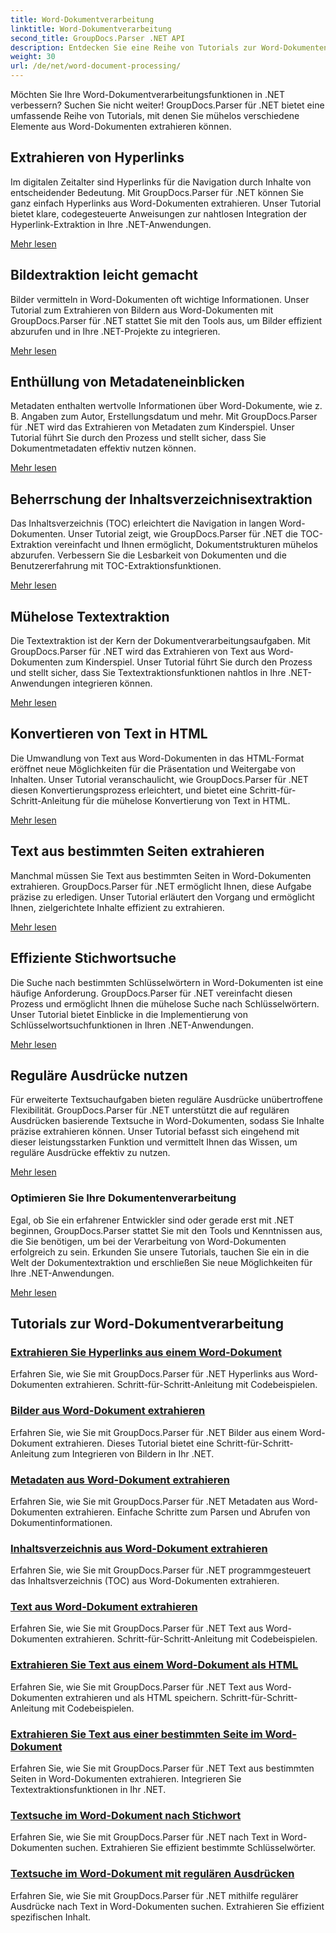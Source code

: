 ```yaml
---
title: Word-Dokumentverarbeitung
linktitle: Word-Dokumentverarbeitung
second_title: GroupDocs.Parser .NET API
description: Entdecken Sie eine Reihe von Tutorials zur Word-Dokumentenverarbeitung mit GroupDocs.Parser für .NET. Extrahieren Sie Hyperlinks, Bilder, Metadaten und mehr.
weight: 30
url: /de/net/word-document-processing/
---
```

Möchten Sie Ihre Word-Dokumentverarbeitungsfunktionen in .NET verbessern? Suchen Sie nicht weiter! GroupDocs.Parser für .NET bietet eine umfassende Reihe von Tutorials, mit denen Sie mühelos verschiedene Elemente aus Word-Dokumenten extrahieren können.

## Extrahieren von Hyperlinks
Im digitalen Zeitalter sind Hyperlinks für die Navigation durch Inhalte von entscheidender Bedeutung. Mit GroupDocs.Parser für .NET können Sie ganz einfach Hyperlinks aus Word-Dokumenten extrahieren. Unser Tutorial bietet klare, codegesteuerte Anweisungen zur nahtlosen Integration der Hyperlink-Extraktion in Ihre .NET-Anwendungen.

[Mehr lesen](./extract-hyperlinks-from-word-document/)

## Bildextraktion leicht gemacht
Bilder vermitteln in Word-Dokumenten oft wichtige Informationen. Unser Tutorial zum Extrahieren von Bildern aus Word-Dokumenten mit GroupDocs.Parser für .NET stattet Sie mit den Tools aus, um Bilder effizient abzurufen und in Ihre .NET-Projekte zu integrieren.

[Mehr lesen](./extract-images-from-word-document/)

## Enthüllung von Metadateneinblicken
Metadaten enthalten wertvolle Informationen über Word-Dokumente, wie z. B. Angaben zum Autor, Erstellungsdatum und mehr. Mit GroupDocs.Parser für .NET wird das Extrahieren von Metadaten zum Kinderspiel. Unser Tutorial führt Sie durch den Prozess und stellt sicher, dass Sie Dokumentmetadaten effektiv nutzen können.

[Mehr lesen](./extract-metadata-from-word-document/)

## Beherrschung der Inhaltsverzeichnisextraktion
Das Inhaltsverzeichnis (TOC) erleichtert die Navigation in langen Word-Dokumenten. Unser Tutorial zeigt, wie GroupDocs.Parser für .NET die TOC-Extraktion vereinfacht und Ihnen ermöglicht, Dokumentstrukturen mühelos abzurufen. Verbessern Sie die Lesbarkeit von Dokumenten und die Benutzererfahrung mit TOC-Extraktionsfunktionen.

[Mehr lesen](./extract-table-of-contents-from-word-document/)

## Mühelose Textextraktion
Die Textextraktion ist der Kern der Dokumentverarbeitungsaufgaben. Mit GroupDocs.Parser für .NET wird das Extrahieren von Text aus Word-Dokumenten zum Kinderspiel. Unser Tutorial führt Sie durch den Prozess und stellt sicher, dass Sie Textextraktionsfunktionen nahtlos in Ihre .NET-Anwendungen integrieren können.

[Mehr lesen](./extract-text-from-word-document/)

## Konvertieren von Text in HTML
Die Umwandlung von Text aus Word-Dokumenten in das HTML-Format eröffnet neue Möglichkeiten für die Präsentation und Weitergabe von Inhalten. Unser Tutorial veranschaulicht, wie GroupDocs.Parser für .NET diesen Konvertierungsprozess erleichtert, und bietet eine Schritt-für-Schritt-Anleitung für die mühelose Konvertierung von Text in HTML.

[Mehr lesen](./extract-text-from-word-document-as-html/)

## Text aus bestimmten Seiten extrahieren
Manchmal müssen Sie Text aus bestimmten Seiten in Word-Dokumenten extrahieren. GroupDocs.Parser für .NET ermöglicht Ihnen, diese Aufgabe präzise zu erledigen. Unser Tutorial erläutert den Vorgang und ermöglicht Ihnen, zielgerichtete Inhalte effizient zu extrahieren.

[Mehr lesen](./extract-text-from-specific-page-in-word-document/)

## Effiziente Stichwortsuche
Die Suche nach bestimmten Schlüsselwörtern in Word-Dokumenten ist eine häufige Anforderung. GroupDocs.Parser für .NET vereinfacht diesen Prozess und ermöglicht Ihnen die mühelose Suche nach Schlüsselwörtern. Unser Tutorial bietet Einblicke in die Implementierung von Schlüsselwortsuchfunktionen in Ihren .NET-Anwendungen.

[Mehr lesen](./search-text-in-word-document-by-keyword/)

## Reguläre Ausdrücke nutzen
Für erweiterte Textsuchaufgaben bieten reguläre Ausdrücke unübertroffene Flexibilität. GroupDocs.Parser für .NET unterstützt die auf regulären Ausdrücken basierende Textsuche in Word-Dokumenten, sodass Sie Inhalte präzise extrahieren können. Unser Tutorial befasst sich eingehend mit dieser leistungsstarken Funktion und vermittelt Ihnen das Wissen, um reguläre Ausdrücke effektiv zu nutzen.

[Mehr lesen](./search-text-in-word-document-by-regular-expression/)

### Optimieren Sie Ihre Dokumentenverarbeitung

Egal, ob Sie ein erfahrener Entwickler sind oder gerade erst mit .NET beginnen, GroupDocs.Parser stattet Sie mit den Tools und Kenntnissen aus, die Sie benötigen, um bei der Verarbeitung von Word-Dokumenten erfolgreich zu sein. Erkunden Sie unsere Tutorials, tauchen Sie ein in die Welt der Dokumentextraktion und erschließen Sie neue Möglichkeiten für Ihre .NET-Anwendungen.

[Mehr lesen](./extract-hyperlinks-from-word-document/)

## Tutorials zur Word-Dokumentverarbeitung
### [Extrahieren Sie Hyperlinks aus einem Word-Dokument](./extract-hyperlinks-from-word-document/)
Erfahren Sie, wie Sie mit GroupDocs.Parser für .NET Hyperlinks aus Word-Dokumenten extrahieren. Schritt-für-Schritt-Anleitung mit Codebeispielen.
### [Bilder aus Word-Dokument extrahieren](./extract-images-from-word-document/)
Erfahren Sie, wie Sie mit GroupDocs.Parser für .NET Bilder aus einem Word-Dokument extrahieren. Dieses Tutorial bietet eine Schritt-für-Schritt-Anleitung zum Integrieren von Bildern in Ihr .NET.
### [Metadaten aus Word-Dokument extrahieren](./extract-metadata-from-word-document/)
Erfahren Sie, wie Sie mit GroupDocs.Parser für .NET Metadaten aus Word-Dokumenten extrahieren. Einfache Schritte zum Parsen und Abrufen von Dokumentinformationen.
### [Inhaltsverzeichnis aus Word-Dokument extrahieren](./extract-table-of-contents-from-word-document/)
Erfahren Sie, wie Sie mit GroupDocs.Parser für .NET programmgesteuert das Inhaltsverzeichnis (TOC) aus Word-Dokumenten extrahieren.
### [Text aus Word-Dokument extrahieren](./extract-text-from-word-document/)
Erfahren Sie, wie Sie mit GroupDocs.Parser für .NET Text aus Word-Dokumenten extrahieren. Schritt-für-Schritt-Anleitung mit Codebeispielen.
### [Extrahieren Sie Text aus einem Word-Dokument als HTML](./extract-text-from-word-document-as-html/)
Erfahren Sie, wie Sie mit GroupDocs.Parser für .NET Text aus Word-Dokumenten extrahieren und als HTML speichern. Schritt-für-Schritt-Anleitung mit Codebeispielen.
### [Extrahieren Sie Text aus einer bestimmten Seite im Word-Dokument](./extract-text-from-specific-page-in-word-document/)
Erfahren Sie, wie Sie mit GroupDocs.Parser für .NET Text aus bestimmten Seiten in Word-Dokumenten extrahieren. Integrieren Sie Textextraktionsfunktionen in Ihr .NET.
### [Textsuche im Word-Dokument nach Stichwort](./search-text-in-word-document-by-keyword/)
Erfahren Sie, wie Sie mit GroupDocs.Parser für .NET nach Text in Word-Dokumenten suchen. Extrahieren Sie effizient bestimmte Schlüsselwörter.
### [Textsuche im Word-Dokument mit regulären Ausdrücken](./search-text-in-word-document-by-regular-expression/)
Erfahren Sie, wie Sie mit GroupDocs.Parser für .NET mithilfe regulärer Ausdrücke nach Text in Word-Dokumenten suchen. Extrahieren Sie effizient spezifischen Inhalt.
